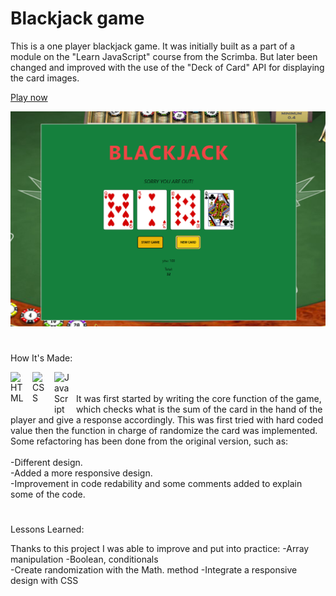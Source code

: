 # Blackjack game

This is a one player blackjack game. It was initially built as a part of a module on the "Learn JavaScript" course from the Scrimba. But later been changed and improved with the use of the "Deck of Card" API for displaying the card images.

<a href="https://blackjack-game-mauro.netlify.app">Play now</a>

<img width="700px" heigth="900" src="https://github.com/maurobusso/Blackjack_game/blob/main/img.png">

#

How It's Made: 

<img align="left" alt="HTML" width="25px" style="padding-right:10px;" src="https://cdn.jsdelivr.net/gh/devicons/devicon/icons/html5/html5-plain-wordmark.svg"/>
<img align="left" alt="CSS" width="25px" style="padding-right:10px;" src="https://cdn.jsdelivr.net/gh/devicons/devicon/icons/css3/css3-plain-wordmark.svg" />
<img align="left" alt="JavaScript" width="25px" style="padding-right:10px;" src="https://cdn.jsdelivr.net/gh/devicons/devicon/icons/javascript/javascript-plain.svg" />
<br>
<br>
It was first started by writing the core function of the game, which checks what is the sum of the card in the hand of the player and give a response accordingly. This was first tried with hard coded value then the function in charge of randomize the card was implemented. Some refactoring has been done from the original version, such as: </br>
</br>-Different design.
</br>-Added a more responsive design.
</br>-Improvement in code redability and some comments added to explain some of the code.

#

Lessons Learned: 

Thanks to this project I was able to improve and put into practice: 
-Array manipulation 
-Boolean, conditionals  
-Create randomization with the Math. method
-Integrate a responsive design with CSS

 



